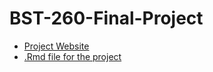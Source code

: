 # BST-260-Final-Project
* [Project Website](https://yufanwu147.github.io/BST-260-Final-Project/)
* [.Rmd file for the project](https://github.com/YufanWu147/BST-260-Final-Project/blob/master/index.Rmd)

